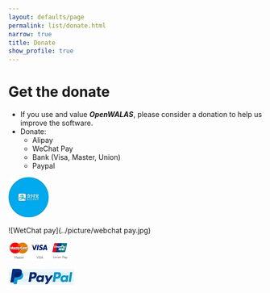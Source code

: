 ```yaml
---
layout: defaults/page
permalink: list/donate.html
narrow: true
title: Donate
show_profile: true
---
```


# Get the donate

- If you use and value ***OpenWALAS***, please consider a donation to help us improve the software.
- Donate:
  - Alipay
  - WeChat Pay
  - Bank (Visa, Master, Union)
  - Paypal

![Alipay](../picture/alipay.jpg)

![WetChat pay](../picture/webchat pay.jpg)

![bank](../picture/bank.jpg)

![Palpay](../picture/palpay.jpg)